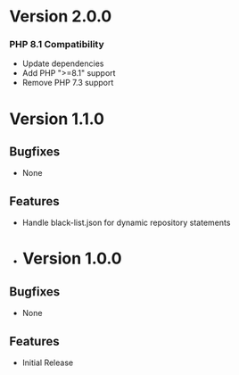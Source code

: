 # Version 2.0.0

### PHP 8.1 Compatibility

* Update dependencies
* Add PHP ">=8.1" support
* Remove PHP 7.3 support

# Version 1.1.0

## Bugfixes

* None

## Features

* Handle black-list.json for dynamic repository statements

* # Version 1.0.0

## Bugfixes

* None

## Features

* Initial Release